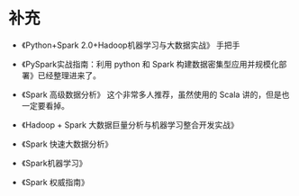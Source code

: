 # 补充

- 《Python+Spark 2.0+Hadoop机器学习与大数据实战》 手把手
- 《PySpark实战指南：利用 python 和 Spark 构建数据密集型应用并规模化部署》已经整理进来了。
- 《Spark 高级数据分析》 这个非常多人推荐，虽然使用的 Scala 讲的，但是也一定要看掉。


- 《Hadoop + Spark 大数据巨量分析与机器学习整合开发实战》
- 《Spark 快速大数据分析》
- 《Spark机器学习》
- 《Spark 权威指南》

